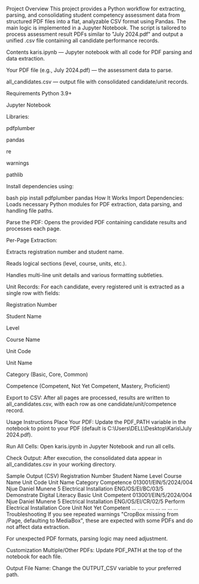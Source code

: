 Project Overview
This project provides a Python workflow for extracting, parsing, and consolidating student competency assessment data from structured PDF files into a flat, analyzable CSV format using Pandas. The main logic is implemented in a Jupyter Notebook. The script is tailored to process assessment result PDFs similar to "July 2024.pdf" and output a unified .csv file containing all candidate performance records.

Contents
karis.ipynb — Jupyter notebook with all code for PDF parsing and data extraction.

Your PDF file (e.g., July 2024.pdf) — the assessment data to parse.

all_candidates.csv — output file with consolidated candidate/unit records.

Requirements
Python 3.9+

Jupyter Notebook

Libraries:

pdfplumber

pandas

re

warnings

pathlib

Install dependencies using:

bash
pip install pdfplumber pandas
How It Works
Import Dependencies:
Loads necessary Python modules for PDF extraction, data parsing, and handling file paths.

Parse the PDF:
Opens the provided PDF containing candidate results and processes each page.

Per-Page Extraction:

Extracts registration number and student name.

Reads logical sections (level, course, units, etc.).

Handles multi-line unit details and various formatting subtleties.

Unit Records:
For each candidate, every registered unit is extracted as a single row with fields:

Registration Number

Student Name

Level

Course Name

Unit Code

Unit Name

Category (Basic, Core, Common)

Competence (Competent, Not Yet Competent, Mastery, Proficient)

Export to CSV:
After all pages are processed, results are written to all_candidates.csv, with each row as one candidate/unit/competence record.

Usage Instructions
Place Your PDF:
Update the PDF_PATH variable in the notebook to point to your PDF (default is C:\Users\DELL\Desktop\Karis\July 2024.pdf).

Run All Cells:
Open karis.ipynb in Jupyter Notebook and run all cells.

Check Output:
After execution, the consolidated data appear in all_candidates.csv in your working directory.

Sample Output (CSV)
Registration Number	Student Name	Level	Course Name	Unit Code	Unit Name	Category	Competence
013001/EIN/5/2024/004	Njue Daniel Munene	5	Electrical Installation	ENG/OS/EI/BC/03/5	Demonstrate Digital Literacy	Basic Unit	Competent
013001/EIN/5/2024/004	Njue Daniel Munene	5	Electrical Installation	ENG/OS/EI/CR/02/5	Perform Electrical Installation	Core Unit	Not Yet Competent
...	...	...	...	...	...	...	...
Troubleshooting
If you see repeated warnings "CropBox missing from /Page, defaulting to MediaBox", these are expected with some PDFs and do not affect data extraction.

For unexpected PDF formats, parsing logic may need adjustment.

Customization
Multiple/Other PDFs: Update PDF_PATH at the top of the notebook for each file.

Output File Name: Change the OUTPUT_CSV variable to your preferred path.

